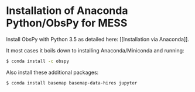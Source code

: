# Installation of Anaconda Python/ObsPy for MESS


Install ObsPy with Python 3.5 as detailed here: [[Installation via Anaconda]].

It most cases it boils down to installing Anaconda/Miniconda and running:

```bash
$ conda install -c obspy 
```

Also install these additional packages:

```bash
$ conda install basemap basemap-data-hires jupyter
```